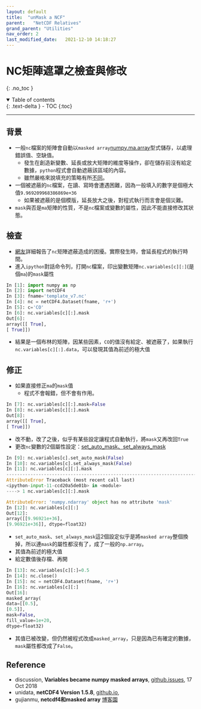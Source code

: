 ```yaml
---
layout: default
title:  "unMask a NCF"
parent:   "NetCDF Relatives"
grand_parent: "Utilities"
nav_order: 2
last_modified_date:   2021-12-10 14:18:27
---
```

# NC矩陣遮罩之檢查與修改
{: .no_toc }

<details open markdown="block">
  <summary>
    Table of contents
  </summary>
  {: .text-delta }
- TOC
{:toc}
</details>

---
## 背景
- 一般`nc`檔案的矩陣會自動以`masked array`[numpy.ma.array](https://numpy.org/doc/stable/reference/generated/numpy.ma.array.html)型式儲存，以處理錯誤值、空缺值。
  - 發生在創造新變數、延長或放大矩陣的維度等操作，卻在儲存前沒有給定數據，`python`程式會自動遮蔽該區域的內容。    
  - 雖然嚴格來說填充的策略有所[不同](https://www.cnblogs.com/gujianmu/p/12865859.html)。
- 一個被遮蔽的`nc`檔案，在讀、寫時會遭遇困難，因為一般填入的數字是個極大值`9.969209968386869e+36`
  - 如果被遮蔽的是個模版，延長放大之後，對程式執行而言會是個災難。
- `mask`與否是`ma`矩陣的性質，不是`nc`檔案或變數的屬性，因此不能直接修改其狀態。

## 檢查
- [網友](https://github.com/Unidata/netcdf4-python/issues/849)詳細報告了`nc`矩陣遮蔽造成的困擾。實際發生時，會延長程式的執行時間。
- 進入`ipython`對話命令列，打開`nc`檔案，印出變數矩陣`nc.variables[c][:]`(是個`ma`)的`mask`屬性

```python
In [1]: import numpy as np
In [2]: import netCDF4
In [3]: fname='template_v7.nc'
In [4]: nc = netCDF4.Dataset(fname, 'r+')
In [5]: c='CO'
In [6]: nc.variables[c][:].mask
Out[6]:
array([[ True],
[ True]])
```
- 結果是一個布林的矩陣，因某些因素，`CO`的值沒有給定、被遮蔽了，如果執行`nc.variables[c][:].data`，可以發現其值為前述的極大值

## 修正
- 如果直接修正`ma`的`mask`值
  - 程式不會報錯，但不會有作用。

```python
In [7]: nc.variables[c][:].mask=False
In [8]: nc.variables[c][:].mask
Out[8]:
array([[ True],
[ True]])
```
- 改不動，改了之後，似乎有某些設定讓程式自動執行，將`mask`又再改回`True`
- 更改`nc`變數的2個屬性設定：[set_auto_mask](https://unidata.github.io/netcdf4-python/#Dataset.set_auto_mask)[、set_always_mask](https://unidata.github.io/netcdf4-python/#Dataset.set_always_mask)

```python
In [9]: nc.variables[c].set_auto_mask(False)
In [10]: nc.variables[c].set_always_mask(False)
In [11]: nc.variables[c][:].mask
---------------------------------------------------------------------------
AttributeError Traceback (most recent call last)
<ipython-input-11-ccd20a5de01b> in <module>
----> 1 nc.variables[c][:].mask

AttributeError: 'numpy.ndarray' object has no attribute 'mask'
In [12]: nc.variables[c][:]
Out[12]:
array([[9.96921e+36],
[9.96921e+36]], dtype=float32)
```

  - `set_auto_mask`、`set_always_mask`這2個設定似乎是將`masked array`整個換掉，所以連`mask`的屬性都沒有了，成了一般的`np.array`。
  - 其值為前述的極大值
- 給定數值後存檔、再開

```python
In [13]: nc.variables[c][:]=0.5
In [14]: nc.close()
In [15]: nc = netCDF4.Dataset(fname, 'r+')
In [16]: nc.variables[c][:]
Out[16]:
masked_array(
data=[[0.5],
[0.5]],
mask=False,
fill_value=1e+20,
dtype=float32)
```
- 其值已被改變，但仍然被程式改成`masked_array`，只是因為已有確定的數據，`mask`屬性都改成了`False`。

## Reference
- discussion, **Variables became numpy masked arrays**, [github.issues](https://github.com/Unidata/netcdf4-python/issues/849), 17 Oct 2018
- unidata, **netCDF4 Version 1.5.8**, [github.io](https://unidata.github.io/netcdf4-python), 
- gujianmu, **netcdf4和masked array** [博客園](https://www.cnblogs.com/gujianmu/p/12865859.html)


